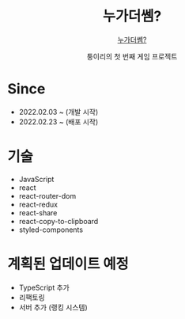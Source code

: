 <div align=center>

# **누가더쎔?**
[누가더쎔?](https://whoplus.ga/)

 
퉁이리의 첫 번째 게임 프로젝트

</div>

# Since
- 2022.02.03 ~ (개발 시작)
- 2022.02.23 ~ (배포 시작)

# 기술
- JavaScript
- react
- react-router-dom
- react-redux
- react-share
- react-copy-to-clipboard
- styled-components 

# 계획된 업데이트 예정
 - TypeScript 추가
 - 리팩토링
 - 서버 추가 (랭킹 시스템)
